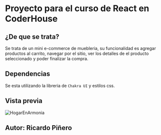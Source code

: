 # Proyecto para el curso de React en CoderHouse
## ¿De que se trata?
Se trata de un mini e-commerce de muebleria, su funcionalidad es agregar productos al carrito, navegar por el sitio, ver los detalles de el producto seleccionado y poder finalizar la compra.
## Dependencias
Se esta utilizando la libreria de `Chakra UI` y estilos css.
## Vista previa
![HogarEnArmonia](https://github.com/rikiippp/React-Ricardo-Pinero/assets/137220717/befa8c9a-8726-4f93-ab6a-49a91485c3fb)
## Autor:  Ricardo Piñero
